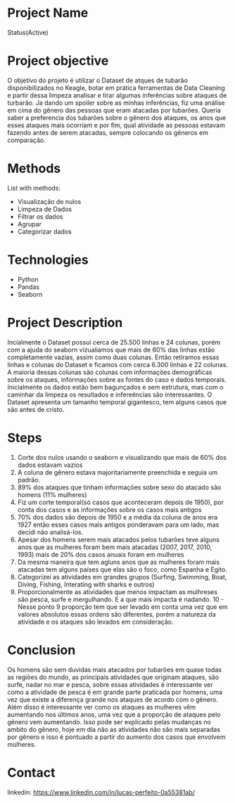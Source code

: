 
# Project Name
  Status(Active)
# Project objective
  O objetivo do projeto é utilizar o Dataset de atques de tubarão disponibilizados no Keagle, botar em prática ferramentas de Data Cleaning e partir 
  dessa limpeza analisar e tirar algumas inferências sobre ataques de turbarão. Ja dando um spoiler sobre as minhas inferências, fiz uma análise em cima
  do gênero das pessoas que eram atacadas por tubarões. Queria saber a preferencia dos tubarões sobre o gênero dos ataques, os anos que esses ataques mais
  ocorriam e por fim, qual atividade as pessoas estavam fazendo antes de serem atacadas, sempre colocando os gêneros em comparação.
# Methods

  List with methods:
  - Visualização de nulos
  - Limpeza de Dados
  - Filtrar os dados
  - Agrupar
  - Categorizar dados
# Technologies 
  - Python
  - Pandas
  - Seaborn
# Project Description
  Incialmente o Dataset possuí cerca de 25.500 linhas e 24 colunas, porém com a ajuda do seaborn vizualiamos que mais de 60% das linhas estão completamente
  vazias, assim como duas colunas. Então retiramos essas linhas e colunas do Dataset e ficamos com cerca 6.300 linhas e 22 colunas. A maioria dessas colunas
  são colunas com informações demográficas sobre os ataques, informações sobre as fontes do caso e dados temporais. Inicialmente os dados estão bem bagunçados
  e sem estrutura, mas com o caminhar da limpeza os resultados e infereências são interessantes. O Dataset apresenta um tamanho temporal gigantesco, tem alguns
  casos que são antes de cristo.
 

# Steps
  1. Corte dos nulos usando o seaborn e visualizando que mais de 60% dos dados estavam vazios
  2. A coluna de gênero estava majoritariamente preenchida e seguia um padrão. 
  3. 89% dos ataques que tinham informações sobre sexo do atacado são homens (11% mulheres)
  4. Fiz um corte temporal(só casos que aconteceram depois de 1950), por conta dos casos e as informações sobre os casos mais antigos
  5. 70% dos dados são depois de 1950 e a média da coluna de anos era 1927 então esses casos mais antigos ponderavam para um lado, mas decidi não analisá-los.
  6. Apesar dos homens serem mais atacados pelos tubarões teve alguns anos que as mulheres foram bem mais atacadas (2007, 2017, 2010, 1993) mais de 20% dos casos anuais foram em mulheres
  7. Da mesma maneira que tem agluns anos que as mulheres foram mais atacadas tem alguns países que elas são o foco, como Espanha e Egito. 
  8. Categorizei as atividades em grandes grupos (Surfing, Swimming, Boat, Diving, Fishing, Interating with sharks e outros)
  9. Proporcionalmente as atividades que menos impactam as mulhreses são pesca, surfe e mergulhando. E a que mais impacta é nadando.
  10 - Nesse ponto 9 proporção tem que ser levado em conta uma vez que em valores absolutos essas ordens são diferentes, porém a natureza da atividade e os ataques são levados em consideração.

# Conclusion
  Os homens são sem duvidas mais atacados por tubarões em quase todas as regiões do mundo, as principais atividades que originam ataques, são surfe, nadar no mar e pesca,
  sobre essas atividades é interessante ver como a atividade de pesca é em grande parte praticada por homens, uma vez que existe a diferença grande nos ataques de acordo 
  com o gênero. Além disso é interessante ver como os ataques as mulheres vêm aumentando nos últimos anos, uma vez que a proporção de ataques pelo gênero vem aumentando.
  Isso pode ser explicado pelas mudanças no ambito do gênero, hoje em dia não as atividades não são mais separadas por gênero e isso é pontuado a partir do aumento 
  dos casos que envolvem mulheres.
  
# Contact
  linkedin: https://www.linkedin.com/in/lucas-perfeito-0a55381ab/ 
  

